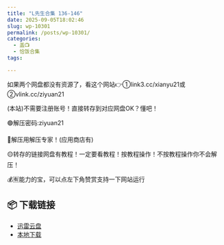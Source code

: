 ```yaml
---
title: "L先生合集 136-146"
date: 2025-09-05T18:02:46
slug: wp-10301
permalink: /posts/wp-10301/
categories:
  - 盖📺
  - 恰饭合集
tags:

---
```


如果两个网盘都没有资源了，看这个网站👉①link3.cc/xianyu21或②vlink.cc/ziyuan21

(本站)不需要注册账号！直接转存到对应网盘OK？懂吧！

🟢解压密码:ziyuan21

🔵解压用解压专家！(应用商店有)

🟡转存的链接网盘有教程！一定要看教程！按教程操作！不按教程操作你不会解压！

💰🈶能力的宝，可以点左下角赞赏支持一下网站运行

## 📦 下载链接
- [迅雷云盘](https://blziyuan21.com/pay-download/10301?key=7933ccef92&down_id=0)
- [本地下载](https://blziyuan21.com/pay-download/10301?key=7933ccef92&down_id=1)

